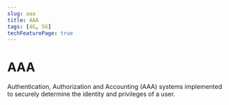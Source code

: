 ```yaml
---
slug: aaa
title: AAA
tags: [4G, 5G]
techFeaturePage: true
---
```


# AAA

Authentication, Authorization and Accounting (AAA) systems implemented to securely determine the identity and privileges of a user.
